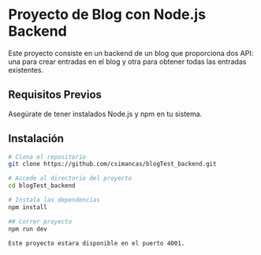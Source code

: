 # Proyecto de Blog con Node.js Backend

Este proyecto consiste en un backend de un blog que proporciona dos API: una para crear entradas en el blog y otra para obtener todas las entradas existentes.

## Requisitos Previos

Asegúrate de tener instalados Node.js y npm en tu sistema.

## Instalación

```bash
# Clona el repositorio
git clone https://github.com/csimancas/blogTest_backend.git

# Accede al directorio del proyecto
cd blogTest_backend

# Instala las dependencias
npm install

## Correr proyecto
npm run dev

Este proyecto estara disponible en el puerto 4001.
```
